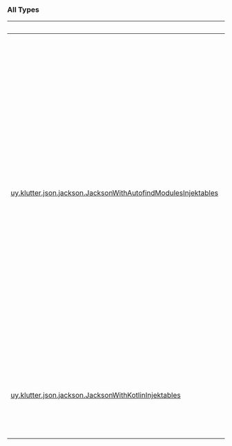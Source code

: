 
### All Types

|&nbsp;|&nbsp;|
|---|---|
| [uy.klutter.json.jackson.JacksonWithAutofindModulesInjektables](../uy.klutter.json.jackson/-jackson-with-autofind-modules-injektables/index.md) | <p>Add an ObjectMapper singleton factory to Injekt registry that auto finds and registers all Jackson modules found on<br/>the classpath using Java service provider interface.  This is slower than direct registration of modules, but only<br/>done once.  Also, by adding modules directly you are ensured your dependencies are correct for the application at<br/>compile-time, which is safer.</p> |
| [uy.klutter.json.jackson.JacksonWithKotlinInjektables](../uy.klutter.json.jackson/-jackson-with-kotlin-injektables/index.md) | <p>Add an ObjectMapper singleton factory to Injekt registry that is enabled for Kotlin classes</p> |
